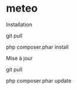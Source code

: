 meteo
=====

Installation

git pull

php composer.phar install

Mise à jour

git pull

php composer.phar update
